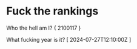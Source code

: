 # Fuck the rankings

Who the hell am I?
{ 2100117 }

What fucking year is it?
[ 2024-07-27T12:10:00Z ]
